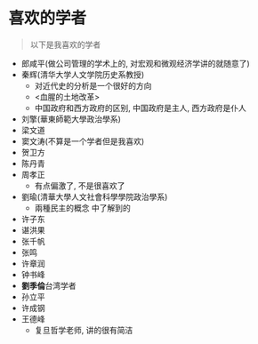 # 喜欢的学者

> 以下是我喜欢的学者

* 郎咸平(做公司管理的学术上的, 对宏观和微观经济学讲的就随意了)
* 秦辉(清华大学人文学院历史系教授)
    * 对近代史的分析是一个很好的方向
    * <血腥的土地改革>
    * 中国政府和西方政府的区别, 中国政府是主人, 西方政府是仆人
* 刘擎(華東師範大學政治學系)
* 梁文道
* 窦文涛(不算是一个学者但是我喜欢)
* 贺卫方
* 陈丹青
* 周孝正
    * 有点偏激了, 不是很喜欢了
* 劉瑜(清華大學人文社會科學學院政治學系)
    * 兩種民主的概念 中了解到的
* 许子东
* 谌洪果
* 张千帆
* 张鸣
* 许章润
* 钟书峰
* **劉季倫**台湾学者
* 孙立平
* 许成钢
* 王德峰
    * 复旦哲学老师, 讲的很有简洁

